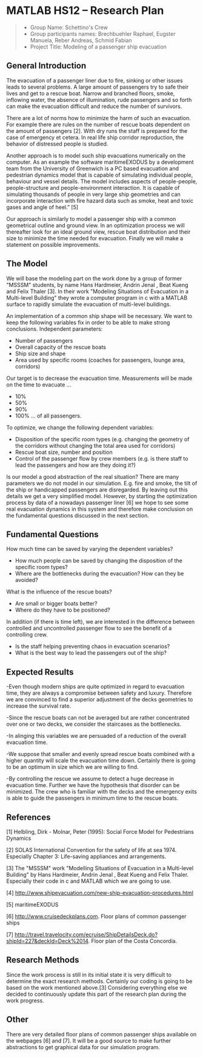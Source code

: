 ﻿# MATLAB HS12 – Research Plan

> * Group Name: Schettino's Crew
> * Group participants names: Brechbuehler Raphael, Eugster Manuela, Reber Andreas, Schmid Fabian
> * Project Title: Modeling of a passenger ship evacuation 

## General Introduction

The evacuation of a passenger liner due to fire, sinking or other issues leads to several problems. A large amount of passengers try to safe their lives and get to a rescue boat. Narrow and branched floors, smoke, inflowing water, the absence of illumination, rude passengers and so forth can make the evacuation difficult and reduce the number of survivors.

There are a lot of norms how to minimize the harm of such an evacuation. For example there are rules on the number of rescue boats dependent on the amount of passengers [2]. With dry runs the staff is prepared for the case of emergency et cetera. 
In real life ship corridor reproduction, the behavior of distressed people is studied.

Another approach is to model such ship evacuations numerically on the computer. As an example the software maritimeEXODUS by a development team from the University of Greenwich is a  PC based evacuation and pedestrian dynamics model that is capable of simulating individual people, behaviour and vessel details. The model includes aspects of people-people, people-structure and people-environment interaction. It is capable of simulating thousands of people in very large ship geometries and can incorporate interaction with fire hazard data such as smoke, heat and toxic gases and angle of heel.” [5]

Our approach is similarly to model a passenger ship with a common geometrical outline and ground view. In an optimization process we will thereafter look for an ideal ground view, rescue boat distribution and their size to minimize the time needed for evacuation. 
Finally we will make a statement on possible improvements.

## The Model

We will base the modeling part on the work done by a group of former "MSSSM" students, by name Hans Hardmeier, Andrin Jenal , Beat Kueng and Felix Thaler [3]. In their work "Modeling Situations of Evacuation in a Multi-level Building" they wrote a computer program in c with a MATLAB surface to rapidly simulate the evacuation of multi-level buildings. 

An implementation of a common ship shape will be necessary. We want to keep the following variables fix in order to be able to make strong conclusions.
Independent parameters:
- Number of passengers
- Overall capacity of the rescue boats
- Ship size and shape
- Area used by specific rooms (coaches for passengers, lounge area, corridors)

Our target is to decrease the evacuation time. Measurements will be made on the time to evacuate ...
- 10%
- 50%
- 90%
- 100% 
... of all passengers.

To optimize, we change the following dependent variables:
- Disposition of the specific room types (e.g. changing the geometry of the corridors without changing the total area used for corridors)
- Rescue boat size, number and position
- Control of the passenger flow by crew members (e.g. is there staff to lead the passengers and how are they doing it?)
 
Is our model a good abstraction of the real situation? 
There are many parameters we do not model in our simulation. E.g. fire and smoke, the tilt of the ship or handicapped passengers are disregarded. By leaving out this details we get a very simplified model. However, by starting the optimization process by data of a nowadays passenger liner [6] we hope to see some real evacuation dynamics in this system and therefore make conclusion on the fundamental questions discussed in the next section.

## Fundamental Questions

How much time can be saved by varying the dependent variables? 
- How much people can be saved by changing the disposition of the specific room types?
- Where are the bottlenecks during the evacuation? How can they be avoided?

What is the influence of the rescue boats?
- Are small or bigger boats better?
- Where do they have to be positioned?

In addition (if there is time left), we are interested in the difference between controlled and uncontrolled passenger flow to see the benefit of a controlling crew.
- Is the staff helping preventing chaos in evacuation scenarios?
- What is the best way to lead the passengers out of the ship?

## Expected Results

-Even though modern ships are quite optimized in regard to evacuation time, they are always a compromise between safety and luxury.
 Therefore we are convinced to find a superior adjustment of the decks geometries to increase the survival rate.

-Since the rescue boats can not be averaged but are rather concentrated over one or two decks, we consider the staircases as the bottlenecks.

-In alinging this variables we are persuaded of a reduction of the overall evacuation time.

-We suppose that smaller and evenly spread rescue boats combined with a higher quantity will scale the evacuation time down. Certainly there is
 going to be an optimum in size which we are willing to find.

-By controlling the rescue we assume to detect a huge decrease in evacuation time. Further we have the hypothesis that disorder can be minimized. 
 The crew who is familiar with the decks and the emergency exits is able to guide the passengers in minimum time to the rescue boats.


## References 

[1] Helbling, Dirk - Molnar, Peter (1995): Social Force Model for Pedestrians Dynamics

[2] SOLAS International Convention for the safety of life at sea 1974. Especially Chapter 3: Life-saving appliances and arrangements.

[3] The "MSSSM" work "Modelling Situations of Evacuation in a Multi-level Building" by Hans Hardmeier, Andrin Jenal , Beat Kueng and Felix Thaler. Especially their code in c and MATLAB which we are going to use.

[4] http://www.shipevacuation.com/new-ship-evacuation-procedures.html

[5] maritimeEXODUS 

[6] http://www.cruisedeckplans.com. Floor plans of common passenger ships

[7] http://travel.travelocity.com/ecruise/ShipDetailsDeck.do?shipId=227&deckId=Deck%2014. Floor plan of the Costa Concordia.

## Research Methods

Since the work process is still in its initial state it is very difficult to determine the exact research methods. 
Certainly our coding is going to be based on the work mentioned above.[3]
Considering everything else we decided to continuously update this part of the research plan during the work progress.

## Other

There are very detailed floor plans of common passenger ships available on the webpages [6] and [7]. It will be a good source to make further abstractions to get graphical data for our simulation program.